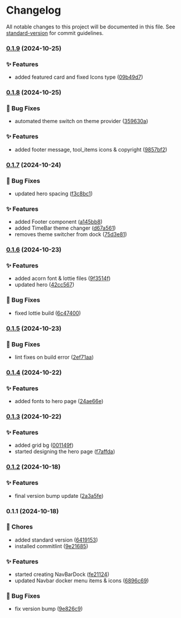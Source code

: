 # Changelog

All notable changes to this project will be documented in this file. See [standard-version](https://github.com/conventional-changelog/standard-version) for commit guidelines.

### [0.1.9](https://github.com/kimani-kabiria/itsalvin.xyz/compare/v0.1.8...v0.1.9) (2024-10-25)


### ✨ Features

* added featured card and fixed Icons type ([09b49d7](https://github.com/kimani-kabiria/itsalvin.xyz/commit/09b49d7a423b8b0d04480cbed38f0361cd028562))

### [0.1.8](https://github.com/kimani-kabiria/itsalvin.xyz/compare/v0.1.7...v0.1.8) (2024-10-25)


### 🐛 Bug Fixes

* automated theme switch on theme provider ([359630a](https://github.com/kimani-kabiria/itsalvin.xyz/commit/359630abd4a469c457e319c18697ec291cf818b9))


### ✨ Features

* added footer message, tool_items icons & copyright ([9857bf2](https://github.com/kimani-kabiria/itsalvin.xyz/commit/9857bf2edcc7f033e84465a74a8b4265c9d09bdf))

### [0.1.7](https://github.com/kimani-kabiria/itsalvin.xyz/compare/v0.1.6...v0.1.7) (2024-10-24)


### 🐛 Bug Fixes

* updated hero spacing ([f3c8bc1](https://github.com/kimani-kabiria/itsalvin.xyz/commit/f3c8bc1b175680c17d4a7cc57b0023b8fa4e6010))


### ✨ Features

* added Footer component ([a145bb8](https://github.com/kimani-kabiria/itsalvin.xyz/commit/a145bb8ff9b2f803844d9283e246d234b5541904))
* added TimeBar theme changer ([d67a561](https://github.com/kimani-kabiria/itsalvin.xyz/commit/d67a561a5db7549ef50b3e87ba213b5fc0d8aecb))
* removes theme switcher from dock ([75d3e81](https://github.com/kimani-kabiria/itsalvin.xyz/commit/75d3e815aca52b1997674993ca05c2ae3de6e4e3))

### [0.1.6](https://github.com/kimani-kabiria/itsalvin.xyz/compare/v0.1.5...v0.1.6) (2024-10-23)


### ✨ Features

* added acorn font & lottie files ([9f3514f](https://github.com/kimani-kabiria/itsalvin.xyz/commit/9f3514f7c70b949e6750605eece418dd1289bffc))
* updated hero ([42cc567](https://github.com/kimani-kabiria/itsalvin.xyz/commit/42cc5677fdcb317319a1fac65f04fd594b912384))


### 🐛 Bug Fixes

* fixed lottie build ([6c47400](https://github.com/kimani-kabiria/itsalvin.xyz/commit/6c47400583ce287239a865b369378ea181cee002))

### [0.1.5](https://github.com/kimani-kabiria/itsalvin.xyz/compare/v0.1.4...v0.1.5) (2024-10-23)


### 🐛 Bug Fixes

* lint fixes on build error ([2ef71aa](https://github.com/kimani-kabiria/itsalvin.xyz/commit/2ef71aafa8ec362252c2f2ba44814c5b190a0021))

### [0.1.4](https://github.com/kimani-kabiria/itsalvin.xyz/compare/v0.1.3...v0.1.4) (2024-10-22)


### ✨ Features

* added fonts to hero page ([24ae66e](https://github.com/kimani-kabiria/itsalvin.xyz/commit/24ae66e640c9df62139ed4aa5f55eda3e728d3af))

### [0.1.3](https://github.com/kimani-kabiria/itsalvin.xyz/compare/v0.1.2...v0.1.3) (2024-10-22)


### ✨ Features

* added grid bg ([001149f](https://github.com/kimani-kabiria/itsalvin.xyz/commit/001149f6b0348143e890d1543206d3d7f60c6437))
* started designing the hero page ([f7affda](https://github.com/kimani-kabiria/itsalvin.xyz/commit/f7affda60b708ef5765e534777d0943edbd38744))

### [0.1.2](https://github.com/kimani-kabiria/itsalvin.xyz/compare/v0.1.1...v0.1.2) (2024-10-18)


### ✨ Features

* final version bump update ([2a3a5fe](https://github.com/kimani-kabiria/itsalvin.xyz/commit/2a3a5febf89674618cacb0b6cd0c1af389a104ea))

### 0.1.1 (2024-10-18)


### 🚚 Chores

* added standard version ([6419153](https://github.com/kimani-kabiria/itsalvin.xyz/commit/6419153d7a82cf9d0a69988de04a004c446f1d20))
* installed commitlint ([9e21685](https://github.com/kimani-kabiria/itsalvin.xyz/commit/9e21685914b3fe574a0128eabfa01e82307b2a1a))


### ✨ Features

* started creating NavBarDock ([fe21124](https://github.com/kimani-kabiria/itsalvin.xyz/commit/fe211240178192c373ca31c6564684c54c132614))
* updated Navbar docker menu items & icons ([6896c69](https://github.com/kimani-kabiria/itsalvin.xyz/commit/6896c696984cbcc534d347e647daa56021902359))


### 🐛 Bug Fixes

* fix version bump ([9e826c9](https://github.com/kimani-kabiria/itsalvin.xyz/commit/9e826c937f5ab9ebe10a42115b07dbadb8aab095))
